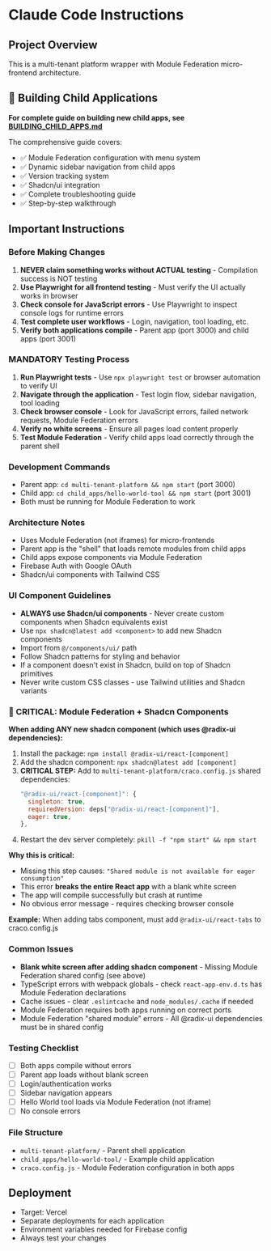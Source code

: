 # Claude Code Instructions

## Project Overview
This is a multi-tenant platform wrapper with Module Federation micro-frontend architecture.

## 📖 Building Child Applications

**For complete guide on building new child apps, see [BUILDING_CHILD_APPS.md](/BUILDING_CHILD_APPS.md)**

The comprehensive guide covers:
- ✅ Module Federation configuration with menu system
- ✅ Dynamic sidebar navigation from child apps
- ✅ Version tracking system
- ✅ Shadcn/ui integration
- ✅ Complete troubleshooting guide
- ✅ Step-by-step walkthrough

## Important Instructions

### Before Making Changes
1. **NEVER claim something works without ACTUAL testing** - Compilation success is NOT testing
2. **Use Playwright for all frontend testing** - Must verify the UI actually works in browser
3. **Check console for JavaScript errors** - Use Playwright to inspect console logs for runtime errors
4. **Test complete user workflows** - Login, navigation, tool loading, etc.
5. **Verify both applications compile** - Parent app (port 3000) and child apps (port 3001)

### MANDATORY Testing Process
1. **Run Playwright tests** - Use `npx playwright test` or browser automation to verify UI
2. **Navigate through the application** - Test login flow, sidebar navigation, tool loading
3. **Check browser console** - Look for JavaScript errors, failed network requests, Module Federation errors
4. **Verify no white screens** - Ensure all pages load content properly
5. **Test Module Federation** - Verify child apps load correctly through the parent shell

### Development Commands
- Parent app: `cd multi-tenant-platform && npm start` (port 3000)
- Child app: `cd child_apps/hello-world-tool && npm start` (port 3001)
- Both must be running for Module Federation to work

### Architecture Notes
- Uses Module Federation (not iframes) for micro-frontends
- Parent app is the "shell" that loads remote modules from child apps
- Child apps expose components via Module Federation
- Firebase Auth with Google OAuth
- Shadcn/ui components with Tailwind CSS

### UI Component Guidelines
- **ALWAYS use Shadcn/ui components** - Never create custom components when Shadcn equivalents exist
- Use `npx shadcn@latest add <component>` to add new Shadcn components
- Import from `@/components/ui/` path
- Follow Shadcn patterns for styling and behavior
- If a component doesn't exist in Shadcn, build on top of Shadcn primitives
- Never write custom CSS classes - use Tailwind utilities and Shadcn variants

### 🚨 CRITICAL: Module Federation + Shadcn Components
**When adding ANY new shadcn component (which uses @radix-ui dependencies):**

1. Install the package: `npm install @radix-ui/react-[component]`
2. Add the shadcn component: `npx shadcn@latest add [component]`
3. **CRITICAL STEP:** Add to `multi-tenant-platform/craco.config.js` shared dependencies:
   ```javascript
   "@radix-ui/react-[component]": {
     singleton: true,
     requiredVersion: deps["@radix-ui/react-[component]"],
     eager: true,
   },
   ```
4. Restart the dev server completely: `pkill -f "npm start" && npm start`

**Why this is critical:**
- Missing this step causes: `"Shared module is not available for eager consumption"`
- This error **breaks the entire React app** with a blank white screen
- The app will compile successfully but crash at runtime
- No obvious error message - requires checking browser console

**Example:** When adding tabs component, must add `@radix-ui/react-tabs` to craco.config.js

### Common Issues
- **Blank white screen after adding shadcn component** - Missing Module Federation shared config (see above)
- TypeScript errors with webpack globals - check `react-app-env.d.ts` has Module Federation declarations
- Cache issues - clear `.eslintcache` and `node_modules/.cache` if needed
- Module Federation requires both apps running on correct ports
- Module Federation "shared module" errors - All @radix-ui dependencies must be in shared config

### Testing Checklist
- [ ] Both apps compile without errors
- [ ] Parent app loads without blank screen
- [ ] Login/authentication works
- [ ] Sidebar navigation appears
- [ ] Hello World tool loads via Module Federation (not iframe)
- [ ] No console errors

### File Structure
- `multi-tenant-platform/` - Parent shell application
- `child_apps/hello-world-tool/` - Example child application
- `craco.config.js` - Module Federation configuration in both apps

## Deployment
- Target: Vercel
- Separate deployments for each application
- Environment variables needed for Firebase config
- Always test your changes